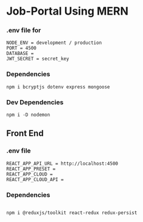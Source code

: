 # Job-Portal Using MERN

### .env file for

```
NODE_ENV = development / production
PORT = 4500
DATABASE =
JWT_SECRET = secret_key
```

### Dependencies

```
npm i bcryptjs dotenv express mongoose
```

### Dev Dependencies

```
npm i -D nodemon
```

## Front End

### .env file

```
REACT_APP_API_URL = http://localhost:4500
REACT_APP_PRESET =
REACT_APP_CLOUD =
REACT_APP_CLOUD_API =
```

### Dependencies

```

npm i @reduxjs/toolkit react-redux redux-persist

```

